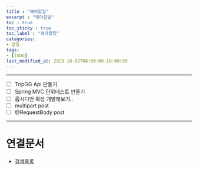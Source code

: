 ```yaml
---
title : "해야할일"
excerpt : "해야할일"
toc : true
toc_sticky : true
toc_label : "해야할일"
categories:
- 할일
tags:
- [ToDo]
last_modified_at: 2023-10-02T08:00:00-10:00:00
---
```

  
---
  
- [ ] TripGG Api 만들기
- [ ] Spring MVC 단위테스트 만들기
- [ ] 옵시디언 확장 개발해보기..
- [ ] multipart post
- [ ] @RequestBody post

---
  
# 연결문서
- [검색목록](../../할일/할일-검색목록)

